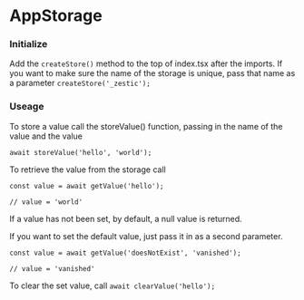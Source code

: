 # AppStorage

### Initialize

Add the `createStore()` method to the top of index.tsx after the imports. If you want to make sure the name of the storage is unique, pass that name as a parameter `createStore('_zestic');`

### Useage

To store a value call the storeValue() function, passing in the name of the value and the value

`await storeValue('hello', 'world');`

To retrieve the value from the storage call

```
const value = await getValue('hello');

// value = 'world'
```

If a value has not been set, by default, a null value is returned.

If you want to set the default value, just pass it in as a second parameter.

```
const value = await getValue('doesNotExist', 'vanished');

// value = 'vanished'
```

To clear the set value, call `await clearValue('hello');`
